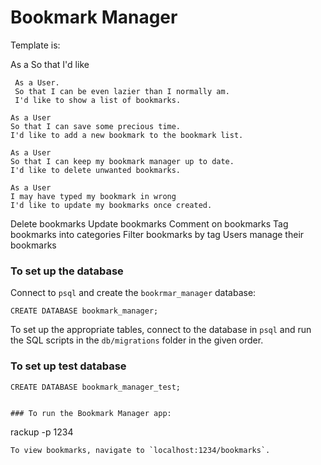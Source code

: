 # Bookmark Manager

Template is:

As a <Stakeholder>
  So that <Motivation>
    I'd like <Task>

```
 As a User.
 So that I can be even lazier than I normally am.
 I'd like to show a list of bookmarks.
 ```
 ```
 As a User
 So that I can save some precious time.
 I'd like to add a new bookmark to the bookmark list.
 ```
 ```
 As a User
 So that I can keep my bookmark manager up to date.
 I'd like to delete unwanted bookmarks.
 ```
 ```
 As a User
 I may have typed my bookmark in wrong
 I'd like to update my bookmarks once created.
 ```


Delete bookmarks
Update bookmarks
Comment on bookmarks
Tag bookmarks into categories
Filter bookmarks by tag
Users manage their bookmarks

### To set up the database
Connect to `psql` and create the `bookrmar_manager` database:
```
CREATE DATABASE bookmark_manager;
```

To set up the appropriate tables, connect to the database in `psql` and run the SQL scripts in the `db/migrations` folder in the given order.

### To set up test database
```
CREATE DATABASE bookmark_manager_test;


### To run the Bookmark Manager app:

```
rackup -p 1234
```
To view bookmarks, navigate to `localhost:1234/bookmarks`.
